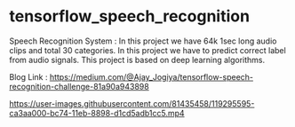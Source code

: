 # tensorflow_speech_recognition
Speech Recognition System : In this project we have 64k 1sec long audio clips and total 30 categories. In this project we have to predict correct label from audio signals.  This project is based on deep learning algorithms.

Blog Link : https://medium.com/@Ajay_Jogiya/tensorflow-speech-recognition-challenge-81a90a943898


https://user-images.githubusercontent.com/81435458/119295595-ca3aa000-bc74-11eb-8898-d1cd5adb1cc5.mp4


